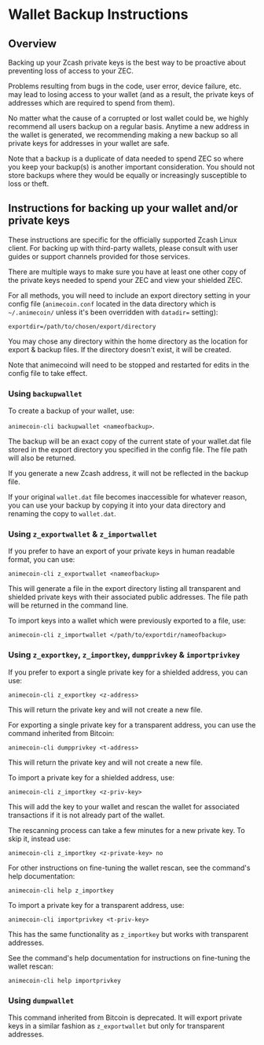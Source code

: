 # Wallet Backup Instructions

## Overview

Backing up your Zcash private keys is the best way to be proactive about preventing loss of access to your ZEC.

Problems resulting from bugs in the code, user error, device failure, etc. may lead to losing access to your wallet (and as a result, the private keys of addresses which are required to spend from them).

No matter what the cause of a corrupted or lost wallet could be, we highly recommend all users backup on a regular basis. Anytime a new address in the wallet is generated, we recommending making a new backup so all private keys for addresses in your wallet are safe.

Note that a backup is a duplicate of data needed to spend ZEC so where you keep your backup(s) is another important consideration. You should not store backups where they would be equally or increasingly susceptible to loss or theft. 

## Instructions for backing up your wallet and/or private keys

These instructions are specific for the officially supported Zcash Linux client. For backing up with third-party wallets, please consult with user guides or support channels provided for those services.

There are multiple ways to make sure you have at least one other copy of the private keys needed to spend your ZEC and view your shielded ZEC.

For all methods, you will need to include an export directory setting in your config file (`animecoin.conf` located in the data directory which is `~/.animecoin/` unless it's been overridden with `datadir=` setting):

`exportdir=/path/to/chosen/export/directory`

You may chose any directory within the home directory as the location for export & backup files. If the directory doesn't exist, it will be created.

Note that animecoind will need to be stopped and restarted for edits in the config file to take effect. 

### Using `backupwallet`

To create a backup of your wallet, use:

`animecoin-cli backupwallet <nameofbackup>`.

The backup will be an exact copy of the current state of your wallet.dat file stored in the export directory you specified in the config file. The file path will also be returned.

If you generate a new Zcash address, it will not be reflected in the backup file.

If your original `wallet.dat` file becomes inaccessible for whatever reason, you can use your backup by copying it into your data directory and renaming the copy to `wallet.dat`.

### Using `z_exportwallet` & `z_importwallet`

If you prefer to have an export of your private keys in human readable format, you can use:

`animecoin-cli z_exportwallet <nameofbackup>`

This will generate a file in the export directory listing all transparent and shielded private keys with their associated public addresses. The file path will be returned in the command line.

To import keys into a wallet which were previously exported to a file, use:

`animecoin-cli z_importwallet </path/to/exportdir/nameofbackup>`

### Using `z_exportkey`, `z_importkey`, `dumpprivkey` & `importprivkey`

If you prefer to export a single private key for a shielded address, you can use:

`animecoin-cli z_exportkey <z-address>`

This will return the private key and will not create a new file.

For exporting a single private key for a transparent address, you can use the command inherited from Bitcoin:

`animecoin-cli dumpprivkey <t-address>`

This will return the private key and will not create a new file.

To import a private key for a shielded address, use:

`animecoin-cli z_importkey <z-priv-key>`

This will add the key to your wallet and rescan the wallet for associated transactions if it is not already part of the wallet.

The rescanning process can take a few minutes for a new private key. To skip it, instead use:

`animecoin-cli z_importkey <z-private-key> no`

For other instructions on fine-tuning the wallet rescan, see the command's help documentation:

`animecoin-cli help z_importkey`

To import a private key for a transparent address, use:

`animecoin-cli importprivkey <t-priv-key>`

This has the same functionality as `z_importkey` but works with transparent addresses.

See the command's help documentation for instructions on fine-tuning the wallet rescan:

`animecoin-cli help importprivkey`

### Using `dumpwallet`

This command inherited from Bitcoin is deprecated. It will export private keys in a similar fashion as `z_exportwallet` but only for transparent addresses.